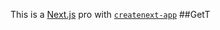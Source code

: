 This is a [Next.js](https://nextjs.org/) pro
with [`createnext-app`](https://github.com/vercel/et.js/tree/caary/ckages/reaenetap)
##GetT
